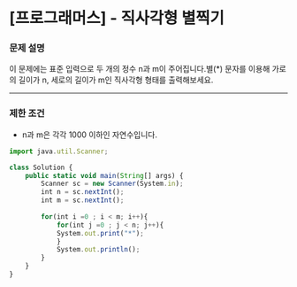 # [프로그래머스] - 직사각형 별찍기

### **문제 설명**

이 문제에는 표준 입력으로 두 개의 정수 n과 m이 주어집니다.별(*) 문자를 이용해 가로의 길이가 n, 세로의 길이가 m인 직사각형 형태를 출력해보세요.

---

### 제한 조건

- n과 m은 각각 1000 이하인 자연수입니다.

```jsx
import java.util.Scanner;

class Solution {
    public static void main(String[] args) {
        Scanner sc = new Scanner(System.in);
        int n = sc.nextInt();
        int m = sc.nextInt();
        
        for(int i =0 ; i < m; i++){  
            for(int j =0 ; j < n; j++){    
            System.out.print("*");
            }
            System.out.println();
        }
    }
}
```